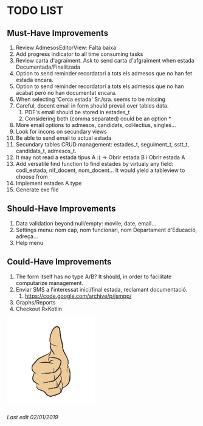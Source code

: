 # TODO LIST

## Must-Have Improvements

1. Review AdmesosEditorView: Falta baixa
1. Add progress indicator to all time consuming tasks
1. Review carta d'agraïment. Ask to send carta d'afgraïment when estada Documentada/Finalitzada
1. Option to send reminder recordatori a tots els admesos que no han fet estada encara.
1. Option to send reminder recordatori a tots els admesos que no han acabat però no han documentat encara.
1. When selecting 'Cerca estada' Sr./sra. seems to be missing
1. Careful, docent email in form should prevail over tables data.
    1. PDF's email should be stored in estades_t
    1. Considering both (comma separated) could be an option *
1. More email options to admesos, candidats, col·lectius, singles...
1. Look for incons on secundary views
1. Be able to send email to actual estada
1. Secundary tables CRUD management: estades_t, seguiment_t, sstt_t, candidats_t, admesos_t.
1. It may not read a estada tipus A :( -> Obrir estada B i Obrir estada A
1. Add versatile find function to find estades by virtualy any field: codi_estada, nif_docent, nom_docent... It would yield a tableview to choose from
1. Implement estades A type
1. Generate exe file

## Should-Have Improvements

1. Data validation beyond null/empty: movile, date, email...
1. Settings menu: nom cap, nom funcionari, nom Departament d'Educació, adreça...
1. Help menu

## Could-Have Improvements

1. The form itself has no type A/B? It should, in order to facilitate computarize management.
1. Enviar SMS a l'interessat inici/final estada, reclamant documentació.
    1. https://code.google.com/archive/p/jsmpp/
1. Graphs/Reports
1. Checkout RxKotlin

![Thumb Up](./thumb_up.jpg)

###### Last edit 02/01/2019